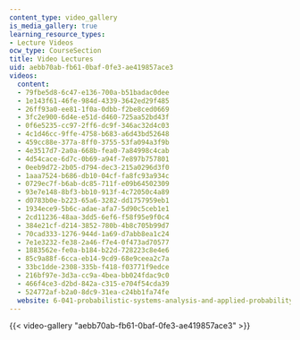 ```yaml
---
content_type: video_gallery
is_media_gallery: true
learning_resource_types:
- Lecture Videos
ocw_type: CourseSection
title: Video Lectures
uid: aebb70ab-fb61-0baf-0fe3-ae419857ace3
videos:
  content:
  - 79fbe5d8-6c47-e136-700a-b51badac0dee
  - 1e143f61-46fe-984d-4339-3642ed29f485
  - 26ff93a0-ee81-1f0a-0dbb-f2be8ced0669
  - 3fc2e900-6d4e-e51d-d460-725aa52bd43f
  - 0f6e5235-cc97-2ff6-dc9f-346ac32d4c03
  - 4c1d46cc-9ffe-4758-b683-a6d43bd52648
  - 459cc88e-377a-8ff0-3755-53fa094a3f9b
  - 4e3517d7-2a0a-668b-fea0-7a84998c4cab
  - 4d54cace-6d7c-0b69-a94f-7e897b757801
  - 0eeb9d72-2b05-d794-dec3-215a0296d3f0
  - 1aaa7524-b686-db10-04cf-fa8fc93a934c
  - 0729ec7f-b6ab-dc85-711f-e09b64502309
  - 93e7e148-8bf3-bb10-913f-4c72050c4a89
  - d0783b0e-b223-65a6-3282-dd1757959eb1
  - 1934ece9-5b6c-adae-afa7-5d90c5ceb1e1
  - 2cd11236-48aa-3dd5-6ef6-f58f95e9f0c4
  - 384e21cf-d214-3852-780b-4b8c705b99d7
  - 70cad333-1276-944d-1a69-d7abb8ea1c24
  - 7e1e3232-fe38-2a46-f7e4-0f473ad70577
  - 1883562e-fe0a-b184-b22d-728223c8e4e6
  - 85c9a88f-6cca-eb14-9cd9-68e9ceea2c7a
  - 33bc1dde-2308-335b-f418-f03771f9edce
  - 216bf97e-3d3a-cc9a-4bea-bb024fdac9c0
  - 466f4ce3-d2bd-842a-c315-e704f54cda39
  - 524772af-b2a0-8dc9-31ea-c24bb1fa74fe
  website: 6-041-probabilistic-systems-analysis-and-applied-probability-fall-2010
---
```



{{< video-gallery "aebb70ab-fb61-0baf-0fe3-ae419857ace3" >}}

